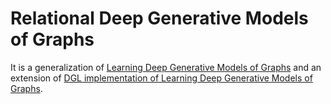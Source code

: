 # Relational Deep Generative Models of Graphs

It is a generalization of [Learning Deep Generative Models of Graphs](https://arxiv.org/pdf/1803.03324.pdf) and an extension of [DGL implementation of Learning Deep Generative Models of Graphs](https://github.com/ketyi/dgl/tree/master/examples/pytorch/dgmg).
